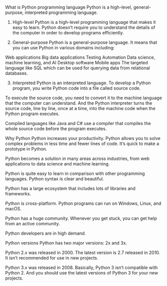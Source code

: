 
What is Python programming language
Python is a high-level, general-purpose, interpreted programming language.

1) High-level
Python is a high-level programming language that makes it easy to learn. Python doesn’t require you to understand the details of the computer in order to develop programs efficiently.

2) General-purpose
Python is a general-purpose language. It means that you can use Python in various domains including:

Web applications
Big data applications
Testing
Automation
Data science, machine learning, and AI
Desktop software
Mobile apps
The targeted language like SQL which can be used for querying data from relational databases.

3) Interpreted
Python is an interpreted language. To develop a Python program, you write Python code into a file called source code.

To execute the source code, you need to convert it to the machine language that the computer can understand. And the Python interpreter turns the source code, line by line, once at a time, into the machine code when the Python program executes.

Compiled languages like Java and C# use a compiler that compiles the whole source code before the program executes.

Why Python
Python increases your productivity. Python allows you to solve complex problems in less time and fewer lines of code. It’s quick to make a prototype in Python.

Python becomes a solution in many areas across industries, from web applications to data science and machine learning.

Python is quite easy to learn in comparison with other programming languages. Python syntax is clear and beautiful.

Python has a large ecosystem that includes lots of libraries and frameworks.

Python is cross-platform. Python programs can run on Windows, Linux, and macOS.

Python has a huge community. Whenever you get stuck, you can get help from an active community.

Python developers are in high demand.

Python versions
Python has two major versions: 2x and 3x.

Python 2.x was released in 2000. The latest version is 2.7 released in 2010. It isn’t recommended for use in new projects.

Python 3.x was released in 2008. Basically, Python 3 isn’t compatible with Python 2. And you should use the latest versions of Python 3 for your new projects.

